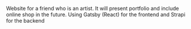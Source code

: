 Website for a friend who is an artist. 
It will present portfolio and include online shop in the future.
Using Gatsby (React) for the frontend and Strapi for the backend
